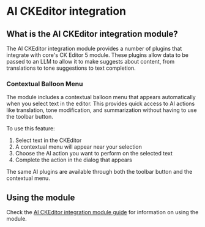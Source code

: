 # AI CKEditor integration
## What is the AI CKEditor integration module?
The AI CKEditor integration module provides a number of plugins that integrate
with core's CK Editor 5 module. These plugins allow data to be passed to an LLM
to allow it to make suggests about content, from translations to tone
suggestions to text completion.

### Contextual Balloon Menu
The module includes a contextual balloon menu that appears automatically when you select text in the editor. This provides quick access to AI actions like translation, tone modification, and summarization without having to use the toolbar button.

To use this feature:
1. Select text in the CKEditor
2. A contextual menu will appear near your selection
3. Choose the AI action you want to perform on the selected text
4. Complete the action in the dialog that appears

The same AI plugins are available through both the toolbar button and the contextual menu.

## Using the module
Check the [AI CKEditor integration module guide](https://project.pages.drupalcode.org/ai/modules/ai_ckeditor/) for
information on using the module.
